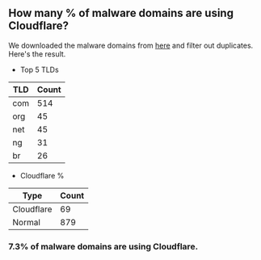 ## How many % of malware domains are using Cloudflare?


We downloaded the malware domains from [here](https://urlhaus.abuse.ch) and filter out duplicates.
Here's the result.


[//]: # (start replacement)


- Top 5 TLDs

| TLD | Count |
| --- | --- |
| com | 514 |
| org | 45 |
| net | 45 |
| ng | 31 |
| br | 26 |


- Cloudflare %

| Type | Count |
| --- | --- |
| Cloudflare | 69 |
| Normal | 879 |


### 7.3% of malware domains are using Cloudflare.